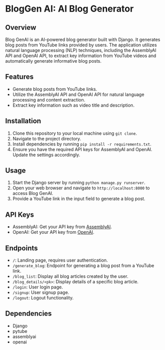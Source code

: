 # BlogGen AI: AI Blog Generator

## Overview

Blog GenAI is an AI-powered blog generator built with Django. It generates blog posts from YouTube links provided by users. The application utilizes natural language processing (NLP) techniques, including the AssemblyAI API and OpenAI API, to extract key information from YouTube videos and automatically generate informative blog posts.

## Features

- Generate blog posts from YouTube links.
- Utilize the AssemblyAI API and OpenAI API for natural language processing and content extraction.
- Extract key information such as video title and description.

## Installation

1. Clone this repository to your local machine using `git clone`.
2. Navigate to the project directory.
3. Install dependencies by running `pip install -r requirements.txt`.
4. Ensure you have the required API keys for AssemblyAI and OpenAI. Update the settings accordingly.

## Usage

1. Start the Django server by running `python manage.py runserver`.
2. Open your web browser and navigate to `http://localhost:8000` to access Blog GenAI.
3. Provide a YouTube link in the input field to generate a blog post.

## API Keys

- AssemblyAI: Get your API key from [AssemblyAI](https://www.assemblyai.com/).
- OpenAI: Get your API key from [OpenAI](https://openai.com/).

## Endpoints

- `/`: Landing page, requires user authentication.
- `/generate_blog`: Endpoint for generating a blog post from a YouTube link.
- `/blog_list`: Display all blog articles created by the user.
- `/blog_details/<pk>`: Display details of a specific blog article.
- `/login`: User login page.
- `/signup`: User signup page.
- `/logout`: Logout functionality.

## Dependencies

- Django
- pytube
- assemblyai
- openai



